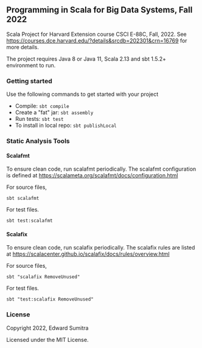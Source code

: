## Programming in Scala for Big Data Systems, Fall 2022
Scala Project for Harvard Extension course CSCI E-88C, Fall, 2022. See https://courses.dce.harvard.edu/?details&srcdb=202301&crn=16769 for more details.


The project requires Java 8 or Java 11, Scala 2.13 and sbt 1.5.2+ environment to run.

### Getting started
 Use the following commands to get started with your project

 - Compile: `sbt compile`
 - Create a "fat" jar: `sbt assembly`
 - Run tests: `sbt test`
 - To install in local repo: `sbt publishLocal`

### Static Analysis Tools

#### Scalafmt
To ensure clean code, run scalafmt periodically. The scalafmt configuration is defined at https://scalameta.org/scalafmt/docs/configuration.html

For source files,

`sbt scalafmt`

For test files.

`sbt test:scalafmt`

#### Scalafix
To ensure clean code, run scalafix periodically. The scalafix rules are listed at https://scalacenter.github.io/scalafix/docs/rules/overview.html

For source files,

`sbt "scalafix RemoveUnused"`

For test files.

`sbt "test:scalafix RemoveUnused"`

### License
Copyright 2022, Edward Sumitra

Licensed under the MIT License.